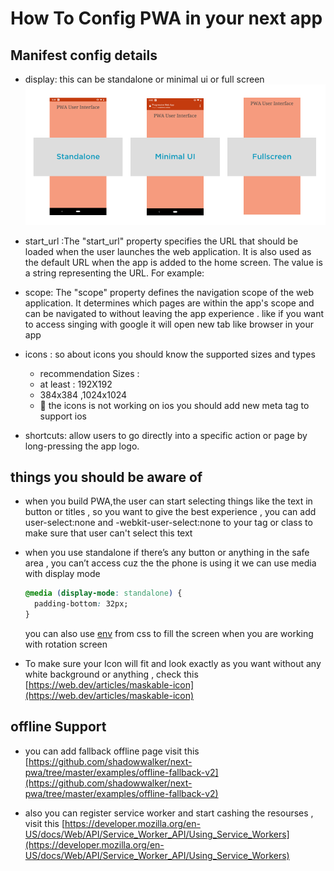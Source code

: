 # How To Config PWA in your next app

## Manifest config details

- display: this can be standalone or minimal ui or full screen
  ![Difference between standalone or minimal ui or full screen](/public/pwa-phone-size.png "Difference between standalone or minimal ui or full screen")

- start_url :The "start_url" property specifies the URL that should be loaded when the user launches the web application. It is also used as the default URL when the app is added to the home screen. The value is a string representing the URL. For example:

- scope: The "scope" property defines the navigation scope of the web application. It determines which pages are within the app's scope and can be navigated to without leaving the app experience . like if you want to access singing with google it will open new tab like browser in your app

- icons : so about icons you should know the supported sizes and types
  - recommendation Sizes :
  - at least : 192X192
  - 384x384 ,1024x1024
  - 🔴 the icons is not working on ios you should add new meta tag to support ios
    <link rel="apple-touch-icon" sizes="190x190" href="/path/to/your/icon.png">
- shortcuts: allow users to go directly into a specific action or page by long-pressing the app logo.

## things you should be aware of

- when you build PWA,the user can start selecting things like the text in button or titles , so you want to give the best experience , you can add user-select:none and -webkit-user-select:none to your tag or class to make sure that user can't select this text

- when you use standalone if there’s any button or anything in the safe area , you can’t access cuz the the phone is using it we can use media with display mode

  ```css
  @media (display-mode: standalone) {
    padding-bottom: 32px;
  }
  ```

  you can also use [env](https://developer.mozilla.org/en-US/docs/Web/CSS/env) from css to fill the screen when you are working with rotation screen

- To make sure your Icon will fit and look exactly as you want without any white background or anything , check this
  [https://web.dev/articles/maskable-icon](https://web.dev/articles/maskable-icon)

## offline Support

- you can add fallback offline page visit this [https://github.com/shadowwalker/next-pwa/tree/master/examples/offline-fallback-v2](https://github.com/shadowwalker/next-pwa/tree/master/examples/offline-fallback-v2)

- also you can register service worker and start cashing the resourses , visit this [https://developer.mozilla.org/en-US/docs/Web/API/Service_Worker_API/Using_Service_Workers](https://developer.mozilla.org/en-US/docs/Web/API/Service_Worker_API/Using_Service_Workers)
